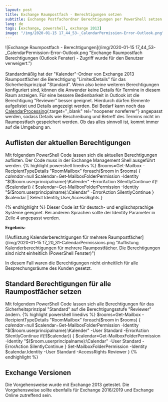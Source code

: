 ```yaml
---
layout: post
title: Exchange Raumpostfach - Berechtigungen setzen
subtitle: Exchange Postfachordner Berechtigungen per PowerShell setzen
lang: de
tags: [exchange, powershell, exchange 2013]
image: "/img/2020-01-15 17_44_53-_CalendarPermission-Error-Outlook.png"
---
```

![Exchange Raumpostfach - Berechtigungen](/img/2020-01-15 17_44_53-_CalendarPermission-Error-Outlook.png "Exchange Raumpostfach Berechtigungen (Outlook Fenster) - Zugriff wurde für den Benutzer verweigert.") <br /><br />
Standardmäßig hat der "Kalender"-Ordner von Exchange 2013 Raumpostfächer die Berechtigung "LimitedDetails" für das Sicherheitsprinzipal "Standard". Wenn also keine weiteren Berechtigungen konfiguriert sind, können die Anwender keine Details für Termine in diesem Raum anzeigen. Für eine bessere Bedienbarkeit in Outlook ist die Berechtigung "Reviewer" besser geeignet. Hierdurch dürfen Elemente aufgelistet und Details angezeigt werden. Bei Bedarf kann noch das [CalendarProcessing](https://docs.microsoft.com/en-us/powershell/module/exchange/mailboxes/set-calendarprocessing?view=exchange-ps){:target="_blank" rel="noopener noreferrer"} angepasst werden, sodass Details wie Beschreibung und Betreff des Termins nicht im Raumpostfach gespeichert werden. Ob das alles sinnvoll ist, kommt immer auf die Umgebung an.

## Auflisten der aktuellen Berechtigungen
Mit folgendem PowerShell Code lassen sich die aktuellen Berechtigungen auflisten. Der Code muss in der Exchange Management Shell ausgeführt werden.
{% highlight powershell linedivs %}
$rooms=Get-Mailbox -RecipientTypeDetails "RoomMailbox"
foreach($room in $rooms) {
	$calendar=$null
	$calendar=Get-MailboxFolderPermission -Identity "$($room.userprincipalname):\Kalender" -ErrorAction SilentlyContinue
	if(!($calendar)) {
		$calendar=Get-MailboxFolderPermission -Identity "$($room.userprincipalname):\Calendar" -ErrorAction SilentlyContinue
	}
	$calendar | Select Identity,User,AccessRights
}

{% endhighlight %}
Dieser Code ist für deutsch- und englischsprachige Systeme geeignet. Bei anderen Sprachen sollte der Identity Parameter in Zeile 4 angepasst werden.

**Ergebnis:**

![Auflistung Kalenderberechtigungen für mehrere Raumpostfächer](/img/2020-01-15 17_20_31-CalendarPermissions.png "Auflistung Kalenderberechtigungen für mehrere Raumpostfächer. Die Berechtigungen sind nicht einheitlich (PowerShell Fenster)")

In diesem Fall waren die Berechtigungen nicht einheitlich für alle Besprechungsräume des Kunden gesetzt. 

## Standard Berechtigungen für alle Raumpostfächer setzen
Mit folgendem PowerShell Code lassen sich alle Berechtigungen für das Sicherheitsprinzipal "Standard" auf die Berechtigungsstufe "Reviewer" ändern.
{% highlight powershell linedivs %}
$rooms=Get-Mailbox -RecipientTypeDetails "RoomMailbox"
foreach($room in $rooms) {
	$calendar=$null
	$calendar=Get-MailboxFolderPermission -Identity "$($room.userprincipalname):\Kalender" -User Standard -ErrorAction SilentlyContinue
	if(!($calendar)) {
		$calendar=Get-MailboxFolderPermission -Identity "$($room.userprincipalname):\Calendar" -User Standard -ErrorAction SilentlyContinue
	}
	Set-MailboxFolderPermission -Identity $calendar.Identity -User Standard -AccessRights Reviewer
}
{% endhighlight %}

## Exchange Versionen
Die Vorgehensweise wurde mit Exchange 2013 getestet. Die Vorgehensweise sollte ebenfalls für Exchange 2016/2019 und Exchange Online zutreffend sein.
